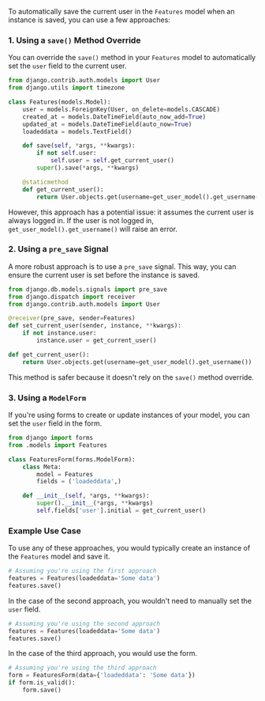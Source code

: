 To automatically save the current user in the `Features` model when an instance is saved, you can use a few approaches:

### 1. **Using a `save()` Method Override**

You can override the `save()` method in your `Features` model to automatically set the `user` field to the current user.

```python
from django.contrib.auth.models import User
from django.utils import timezone

class Features(models.Model):
    user = models.ForeignKey(User, on_delete=models.CASCADE)
    created_at = models.DateTimeField(auto_now_add=True)
    updated_at = models.DateTimeField(auto_now=True)
    loadeddata = models.TextField()

    def save(self, *args, **kwargs):
        if not self.user:
            self.user = self.get_current_user()
        super().save(*args, **kwargs)

    @staticmethod
    def get_current_user():
        return User.objects.get(username=get_user_model().get_username())
```

However, this approach has a potential issue: it assumes the current user is always logged in. If the user is not logged in, `get_user_model().get_username()` will raise an error.

### 2. **Using a `pre_save` Signal**

A more robust approach is to use a `pre_save` signal. This way, you can ensure the current user is set before the instance is saved.

```python
from django.db.models.signals import pre_save
from django.dispatch import receiver
from django.contrib.auth.models import User

@receiver(pre_save, sender=Features)
def set_current_user(sender, instance, **kwargs):
    if not instance.user:
        instance.user = get_current_user()

def get_current_user():
    return User.objects.get(username=get_user_model().get_username())
```

This method is safer because it doesn't rely on the `save()` method override.

### 3. **Using a `ModelForm`**

If you're using forms to create or update instances of your model, you can set the `user` field in the form.

```python
from django import forms
from .models import Features

class FeaturesForm(forms.ModelForm):
    class Meta:
        model = Features
        fields = ('loadeddata',)

    def __init__(self, *args, **kwargs):
        super().__init__(*args, **kwargs)
        self.fields['user'].initial = get_current_user()
```

### Example Use Case

To use any of these approaches, you would typically create an instance of the `Features` model and save it.

```python
# Assuming you're using the first approach
features = Features(loadeddata='Some data')
features.save()
```

In the case of the second approach, you wouldn't need to manually set the `user` field.

```python
# Assuming you're using the second approach
features = Features(loadeddata='Some data')
features.save()
```

In the case of the third approach, you would use the form.

```python
# Assuming you're using the third approach
form = FeaturesForm(data={'loadeddata': 'Some data'})
if form.is_valid():
    form.save()
```